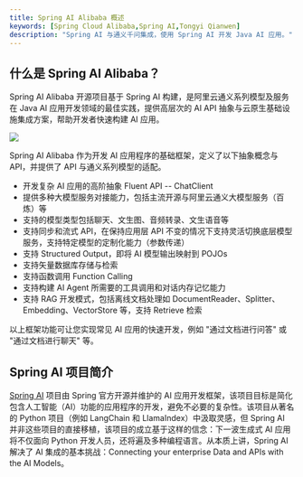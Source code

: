 ```yaml
---
title: Spring AI Alibaba 概述
keywords: [Spring Cloud Alibaba,Spring AI,Tongyi Qianwen]
description: "Spring AI 与通义千问集成，使用 Spring AI 开发 Java AI 应用。"
---
```

## 什么是 Spring AI Alibaba？
Spring AI Alibaba 开源项目基于 Spring AI 构建，是阿里云通义系列模型及服务在 Java AI 应用开发领域的最佳实践，提供高层次的 AI API 抽象与云原生基础设施集成方案，帮助开发者快速构建 AI 应用。

<a target="_blank" href="https://img.alicdn.com/imgextra/i1/O1CN01uhDvMY22HZ4q1OZMM_!!6000000007095-2-tps-5440-2928.png"><image src="https://img.alicdn.com/imgextra/i1/O1CN01uhDvMY22HZ4q1OZMM_!!6000000007095-2-tps-5440-2928.png" /></a>

Spring AI Alibaba 作为开发 AI 应用程序的基础框架，定义了以下抽象概念与 API，并提供了 API 与通义系列模型的适配。

* 开发复杂 AI 应用的高阶抽象 Fluent API -- ChatClient
* 提供多种大模型服务对接能力，包括主流开源与阿里云通义大模型服务（百炼）等
* 支持的模型类型包括聊天、文生图、音频转录、文生语音等
* 支持同步和流式 API，在保持应用层 API 不变的情况下支持灵活切换底层模型服务，支持特定模型的定制化能力（参数传递）
* 支持 Structured Output，即将 AI 模型输出映射到 POJOs
* 支持矢量数据库存储与检索
* 支持函数调用 Function Calling
* 支持构建 AI Agent 所需要的工具调用和对话内存记忆能力
* 支持 RAG 开发模式，包括离线文档处理如 DocumentReader、Splitter、Embedding、VectorStore 等，支持 Retrieve 检索

以上框架功能可让您实现常见 AI 应用的快速开发，例如 "通过文档进行问答" 或 "通过文档进行聊天" 等。

## Spring AI 项目简介

<a target="_blank" href="https://docs.spring.io/spring-ai/reference/index.html">Spring AI</a> 项目由 Spring 官方开源并维护的 AI 应用开发框架，该项目目标是简化包含人工智能（AI）功能的应用程序的开发，避免不必要的复杂性。该项目从著名的 Python 项目（例如 LangChain 和 LlamaIndex）中汲取灵感，但 Spring AI 并非这些项目的直接移植，该项目的成立基于这样的信念：下一波生成式 AI 应用将不仅面向 Python 开发人员，还将遍及多种编程语言。从本质上讲，Spring AI 解决了 AI 集成的基本挑战：Connecting your enterprise Data and APIs with the AI Models。



